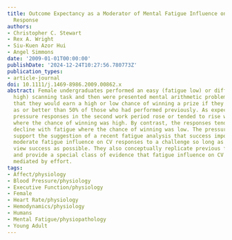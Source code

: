 ```yaml
---
title: Outcome Expectancy as a Moderator of Mental Fatigue Influence on Cardiovascular
  Response
authors:
- Christopher C. Stewart
- Rex A. Wright
- Siu-Kuen Azor Hui
- Angel Simmons
date: '2009-01-01T00:00:00'
publishDate: '2024-12-24T10:27:56.780773Z'
publication_types:
- article-journal
doi: 10.1111/j.1469-8986.2009.00862.x
abstract: Female undergraduates performed an easy (fatigue low) or difficult (fatigue
  high) scanning task and then were presented mental arithmetic problems with instructions
  that they would earn a high or low chance of winning a prize if they did as well
  as or better than 50% of those who had performed previously. As expected, blood
  pressure responses in the second work period rose or tended to rise with fatigue
  where the chance of winning was high. By contrast, the responses tended weakly to
  decline with fatigue where the chance of winning was low. The pressure findings
  support the suggestion of a recent fatigue analysis that success importance should
  moderate fatigue influence on CV responses to a challenge so long as fatigued performers
  view success as possible. They also conceptually replicate previous fatigue results
  and provide a special class of evidence that fatigue influence on CV response is
  mediated by effort.
tags:
- Affect/physiology
- Blood Pressure/physiology
- Executive Function/physiology
- Female
- Heart Rate/physiology
- Hemodynamics/physiology
- Humans
- Mental Fatigue/physiopathology
- Young Adult
---
```

